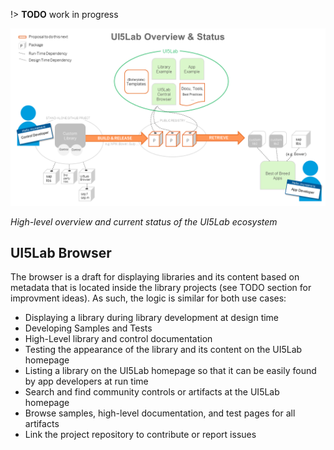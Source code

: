 !> **TODO** work in progress

![UI5Lab Ecosystem](../media/UI5LabOverview.png)

*High-level overview and current status of the UI5Lab ecosystem*

## UI5Lab Browser
The browser is a draft for displaying libraries and its content based on metadata that is located inside the library projects (see TODO section for improvment ideas). As such, the logic is similar for both use cases:

* Displaying a library during library development at design time
* Developing Samples and Tests
* High-Level library and control documentation
* Testing the appearance of the library and its content on the UI5Lab homepage
* Listing a library on the UI5Lab homepage so that it can be easily found by app developers at run time
* Search and find community controls or artifacts at the UI5Lab homepage
* Browse samples, high-level documentation, and test pages for all artifacts
* Link the project repository to contribute or report issues
